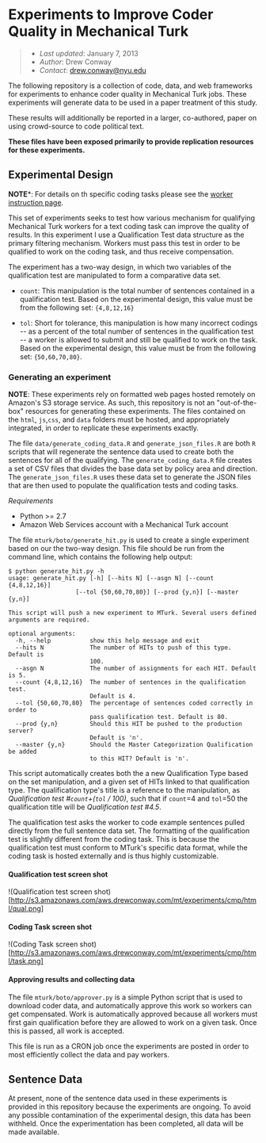 Experiments to Improve Coder Quality in Mechanical Turk 
========================================================

>  - *Last updated*: January 7, 2013
>  - *Author*: Drew Conway
>  - *Contact*: drew.conway@nyu.edu

The following repository is a collection of code, data, and web frameworks for experiments to enhance coder quality in Mechanical Turk jobs.  These experiments will generate data to be used in a paper treatment of this study.

These results will additionally be reported in a larger, co-authored, paper on using crowd-source to code political text.

**These files have been exposed primarily to provide replication resources for these experiments.**

## Experimental Design

**NOTE***: For details on th specific coding tasks please see the [worker instruction page](http://s3.amazonaws.com/aws.drewconway.com/mt/experiments/cmp/html/instructions.html).

This set of experiments seeks to test how various mechanism for qualifying Mechanical Turk workers for a text coding task can improve the quality of results.  In this experiment I use a Qualification Test data structure as the primary filtering mechanism.  Workers must pass this test in order to be qualified to work on the coding task, and thus receive compensation. 

The experiment has a two-way design, in which two variables of the qualification test are manipulated to form a comparative data set.  

 - `count`: This manipulation is the total number of sentences contained in a qualification test.  Based on the experimental design, this value must be from the following set: `{4,8,12,16}`

 - `tol`: Short for tolerance, this manipulation is how many incorrect codings -- as a percent of the total number of sentences in the qualification test -- a worker is allowed to submit and still be qualified to work on the task.   Based on the experimental design, this value must be from the following set: `{50,60,70,80}`.

### Generating an experiment

**NOTE**: These experiments rely on formatted web pages hosted remotely on Amazon's S3 storage service.  As such, this repository is not an "out-of-the-box" resources for generating these experiments.  The files contained on the `html`, `js`,`css`, and `data` folders must be hosted, and appropriately integrated, in order to replicate these experiments exactly.

The file `data/generate_coding_data.R` and `generate_json_files.R` are both `R` scripts that will regenerate the sentence data used to create both the sentences for all of the qualifying.  The `generate_coding_data.R` file creates a set of CSV files that divides the base data set by policy area and direction.  The `generate_json_files.R` uses these data set to generate the JSON files that are then used to populate the qualification tests and coding tasks.

*Requirements*
 - Python >= 2.7
 - Amazon Web Services account with a Mechanical Turk account

The file `mturk/boto/generate_hit.py` is used to create a single experiment based on our the two-way design.  This file should be run from the command line, which contains the following help output:

	$ python generate_hit.py -h
	usage: generate_hit.py [-h] [--hits N] [--asgn N] [--count {4,8,12,16}]
                       [--tol {50,60,70,80}] [--prod {y,n}] [--master {y,n}]

	This script will push a new experiment to MTurk. Several users defined
	arguments are required.

	optional arguments:
	  -h, --help           show this help message and exit
	  --hits N             The number of HITs to push of this type. Default is
	                       100.
	  --asgn N             The number of assignments for each HIT. Default is 5.
	  --count {4,8,12,16}  The number of sentences in the qualification test.
	                       Default is 4.
	  --tol {50,60,70,80}  The percentage of sentences coded correctly in order to
	                       pass qualification test. Default is 80.
	  --prod {y,n}         Should this HIT be pushed to the production server?
	                       Default is 'n'.
	  --master {y,n}       Should the Master Categorization Qualification be added
	                       to this HIT? Default is 'n'.

This script automatically creates both the a new Qualification Type based on the set manipulation, and a given set of HITs linked to that qualification type.  The qualification type's title is a reference to the manipulation, as *Qualification test #`count`+(`tol` / 100)*, such that if `count`=4 and `tol`=50 the qualification title will be *Qualification test #4.5*.

The qualification test asks the worker to code example sentences pulled directly from the full sentence data set.  The formatting of the qualification test is slightly different from the coding task.  This is because the qualification test must conform to MTurk's specific data format, while the coding task is hosted externally and is thus highly customizable.

#### Qualification test screen shot

!(Qualification test screen shot)[http://s3.amazonaws.com/aws.drewconway.com/mt/experiments/cmp/html/qual.png]

#### Coding Task screen shot

!(Coding Task screen shot)[http://s3.amazonaws.com/aws.drewconway.com/mt/experiments/cmp/html/task.png]

#### Approving results and collecting data

The file `mturk/boto/approver.py` is a simple Python script that is used to download coder data, and automatically approve this work so workers can get compensated.  Work is automatically approved because all workers must first gain qualification before they are allowed to work on a given task. Once this is passed, all work is accepted.  

This file is run as a CRON job once the experiments are posted in order to most efficiently collect the data and pay workers.


## Sentence Data

At present, none of the sentence data used in these experiments is provided in this repository because the experiments are ongoing. To avoid any possible contamination of the experimental design, this data has been withheld.  Once the experimentation has been completed, all data will be made available.


